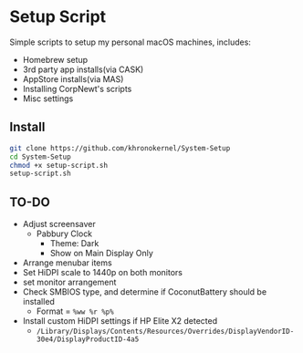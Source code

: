 # Setup Script

Simple scripts to setup my personal macOS machines, includes:

* Homebrew setup
* 3rd party app installs(via CASK)
* AppStore installs(via MAS)
* Installing CorpNewt's scripts
* Misc settings


## Install

```sh
git clone https://github.com/khronokernel/System-Setup
cd System-Setup
chmod +x setup-script.sh
setup-script.sh
```

## TO-DO

* Adjust screensaver
  * Pabbury Clock
    * Theme: Dark
    * Show on Main Display Only
* Arrange menubar items
* Set HiDPI scale to 1440p on both monitors
* set monitor arrangement
* Check SMBIOS type, and determine if CoconutBattery should be installed
  * Format = `%ww %r %p%`
* Install custom HiDPI settings if HP Elite X2 detected
  * `/Library/Displays/Contents/Resources/Overrides/DisplayVendorID-30e4/DisplayProductID-4a5`
